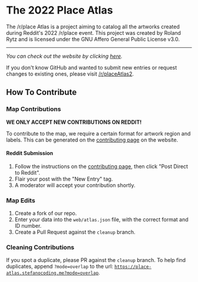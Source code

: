 # The 2022 Place Atlas
The /r/place Atlas is a project aiming to catalog all the artworks created during Reddit's 2022 /r/place event.
This project was created by Roland Rytz and is licensed under the GNU Affero General Public License v3.0.

---

*You can check out the website by clicking [here](https://place-atlas.stefanocoding.me/).*

If you don't know GitHub and wanted to submit new entries or request changes to existing ones, please visit [/r/placeAtlas2](https://www.reddit.com/r/placeAtlas2/).

## How To Contribute

### Map Contributions

**WE ONLY ACCEPT NEW CONTRIBUTIONS ON REDDIT!**

To contribute to the map, we require a certain format for artwork region and labels. This can be generated on the [contributing page](https://place-atlas.stefanocoding.me/index.html?mode=draw) on the website. 

#### Reddit Submission

1. Follow the instructions on the [contributing page](https://place-atlas.stefanocoding.me/index.html?mode=draw), then click "Post Direct to Reddit".
2. Flair your post with the "New Entry" tag.
3. A moderator will accept your contribution shortly.

<!--

#### GitHub Submission

1. Create a fork of our repo.
2. Enter your data into the `web/_js/atlas.js` file, with the correct format and ID number.
3. Create a Pull Request.

-->

### Map Edits

1. Create a fork of our repo.
2. Enter your data into the `web/atlas.json` file, with the correct format and ID number.
3. Create a Pull Request against the `cleanup` branch.

### Cleaning Contributions

If you spot a duplicate, please PR against the `cleanup` branch. To help find duplicates, append `?mode=overlap` to the url: [`https://place-atlas.stefanocoding.me?mode=overlap`](https://place-atlas.stefanocoding.me?mode=overlap).
